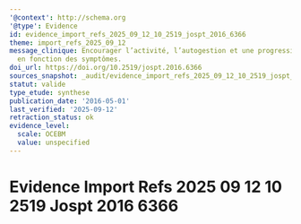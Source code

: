 ```yaml
---
'@context': http://schema.org
'@type': Evidence
id: evidence_import_refs_2025_09_12_10_2519_jospt_2016_6366
theme: import_refs_2025_09_12
message_clinique: Encourager l’activité, l’autogestion et une progression graduée
  en fonction des symptômes.
doi_url: https://doi.org/10.2519/jospt.2016.6366
sources_snapshot: _audit/evidence_import_refs_2025_09_12_10_2519_jospt_2016_6366.json
statut: valide
type_etude: synthese
publication_date: '2016-05-01'
last_verified: '2025-09-12'
retraction_status: ok
evidence_level:
  scale: OCEBM
  value: unspecified
---
```

# Evidence Import Refs 2025 09 12 10 2519 Jospt 2016 6366

